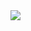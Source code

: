 <!-- ### Hi there 👋 -->
<div>
  <a href="www.darling0.cn">
  <img src="https://readme-typing-svg.demolab.com/?font=Fira+Code&pause=1000&width=435&lines=console.log(%22Hello%2C%20World%22);%E6%97%A9%E7%82%B9%E7%9D%A1%E8%A7%89!&center=true&size=27" />
    </a>
</div>
<!--
**suyuan0/suyuan0** is a ✨ _special_ ✨ repository because its `README.md` (this file) appears on your GitHub profile.

Here are some ideas to get you started:

- 🔭 I’m currently working on ...
- 🌱 I’m currently learning ...
- 👯 I’m looking to collaborate on ...
- 🤔 I’m looking for help with ...
- 💬 Ask me about ...
- 📫 How to reach me: ...
- 😄 Pronouns: ...
- ⚡ Fun fact: ...
-->
